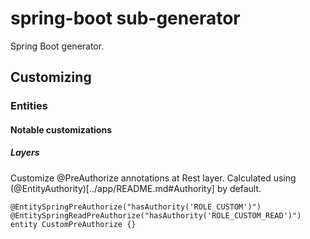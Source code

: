 # spring-boot sub-generator

Spring Boot generator.

## Customizing

### Entities

#### Notable customizations

##### Layers

Customize @PreAuthorize annotations at Rest layer.
Calculated using (@EntityAuthority)[../app/README.md#Authority] by default.

```
@EntitySpringPreAuthorize("hasAuthority('ROLE_CUSTOM')")
@EntitySpringReadPreAuthorize("hasAuthority('ROLE_CUSTOM_READ')")
entity CustomPreAuthorize {}
```
